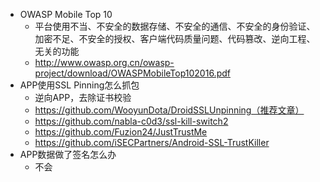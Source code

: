 * OWASP Mobile Top 10
  * 平台使用不当、不安全的数据存储、不安全的通信、不安全的身份验证、加密不足、不安全的授权、客户端代码质量问题、代码篡改、逆向工程、无关的功能
  * http://www.owasp.org.cn/owasp-project/download/OWASPMobileTop102016.pdf 
* APP使用SSL Pinning怎么抓包
  * 逆向APP，去除证书校验
  * https://github.com/WooyunDota/DroidSSLUnpinning（推荐文章）
  * https://github.com/nabla-c0d3/ssl-kill-switch2
  * https://github.com/Fuzion24/JustTrustMe
  * https://github.com/iSECPartners/Android-SSL-TrustKiller
* APP数据做了签名怎么办
  * 不会
